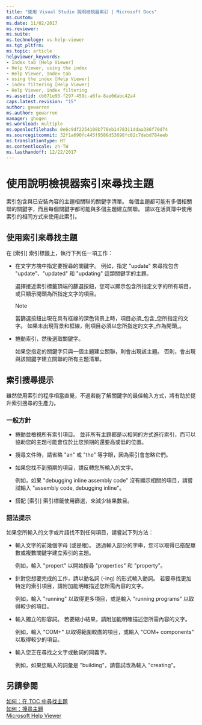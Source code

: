 ```yaml
---
title: "使用 Visual Studio 說明檢視器索引 | Microsoft Docs"
ms.custom: 
ms.date: 11/02/2017
ms.reviewer: 
ms.suite: 
ms.technology: vs-help-viewer
ms.tgt_pltfrm: 
ms.topic: article
helpviewer_keywords:
- Index tab [Help Viewer]
- Help Viewer, using the index
- Help Viewer, Index tab
- using the index [Help Viewer]
- index filtering [Help Viewer]
- Help Viewer, index filtering
ms.assetid: cb071e93-f297-459c-a6fa-8ae0dabc42a4
caps.latest.revision: "15"
author: gewarren
ms.author: gewarren
manager: ghogen
ms.workload: multiple
ms.openlocfilehash: 0e6c9df2254108b778eb1478311ddaa386f70d74
ms.sourcegitcommit: 32f1a690fc445f9586d53698fc82c7debd784eeb
ms.translationtype: HT
ms.contentlocale: zh-TW
ms.lasthandoff: 12/22/2017
---
```

# <a name="finding-topics-by-using-the-help-viewer-index"></a>使用說明檢視器索引來尋找主題
索引包含與已安裝內容的主題相關聯的關鍵字清單。 每個主題都可能有多個相關聯的關鍵字，而且每個關鍵字都可能與多個主題建立關聯。 請以在活頁簿中使用索引的相同方式來使用此索引。  
  
## <a name="to-find-a-topic-by-using-the-index"></a>使用索引來尋找主題  
在 [索引] 索引標籤上，執行下列任一項工作：
  
-   在文字方塊中指定要搜尋的關鍵字。 例如，指定 "update" 來尋找包含 "update"、"updated" 和 "updating" 這類關鍵字的主題。  
  
    選擇接近索引標籤頂端的篩選按鈕，您可以顯示包含所指定文字的所有項目，或只顯示開頭為所指定文字的項目。  
  
    > [!NOTE]
    >  當篩選按鈕出現在具有框線的深色背景上時，項目必須_包含_您所指定的文字。 如果未出現背景和框線，則項目必須以您所指定的文字_作為開頭_。  
  
-   捲動索引，然後選取關鍵字。  
  
    如果您指定的關鍵字只與一個主題建立關聯，則會出現該主題。 否則，會出現與該關鍵字建立關聯的所有主題清單。

## <a name="index-search-tips"></a>索引搜尋提示  
雖然使用索引的程序相當直覺，不過若能了解關鍵字的最佳輸入方式，將有助於提升索引搜尋的生產力。  
  
### <a name="general-guidelines"></a>一般方針  
-   捲動並檢視所有索引項目。 並非所有主題都是以相同的方式進行索引，而可以協助您的主題可能會位於比您預期的還要高或低的位置。  
  
-   搜尋文件時，請省略 "an" 或 "the" 等字眼，因為索引會忽略它們。  
  
-   如果您找不到預期的項目，請反轉您所輸入的文字。  
  
    例如，如果 "debugging inline assembly code" 沒有顯示相關的項目，請嘗試輸入 "assembly code, debugging inline"。  
  
-   搭配 [索引] 索引標籤使用篩選，來減少結果數目。  
  
### <a name="syntax-tips"></a>語法提示  
如果您所輸入的文字或片語找不到任何項目，請嘗試下列方法：  
  
-   輸入文字的前幾個字母 (或是根)。 透過輸入部分的字串，您可以取得已搭配單數或複數關鍵字建立索引的主題。  
  
    例如，輸入 "propert" 以開始搜尋 "properties" 和 "property"。  
  
-   針對您想要完成的工作，請以動名詞 (-ing) 的形式輸入動詞。 若要尋找更加特定的索引項目，請附加能明確描述您所需內容的文字。  
  
    例如，輸入 "running" 以取得更多項目，或是輸入 "running programs" 以取得較少的項目。  
  
-   輸入獨立的形容詞。 若要縮小結果，請附加能明確描述您所需內容的文字。  
  
    例如，輸入 "COM+" 以取得範圍較廣的項目，或輸入 "COM+ components" 以取得較少的項目。  
  
-   輸入您正在尋找之文字或動詞的同義字。  
  
    例如，如果您輸入的詞彙是 "building"，請嘗試改為輸入 "creating"。 
  
## <a name="see-also"></a>另請參閱
[如何：在 TOC 中尋找主題](../ide/how-to-find-topics-in-the-table-of-contents.md)  
[如何：搜尋主題](../ide/how-to-search-for-topics.md)  
[Microsoft Help Viewer](../ide/microsoft-help-viewer.md)